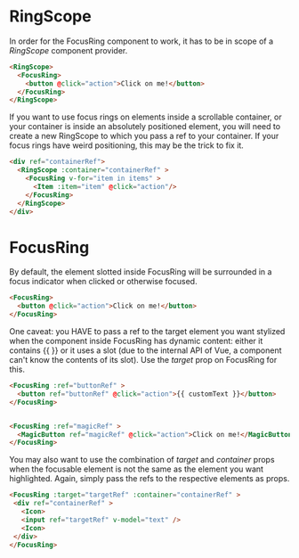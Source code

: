 # RingScope

In order for the FocusRing component to work, it has to be in scope of a _RingScope_ component provider.

```html
<RingScope>
  <FocusRing>
    <button @click="action">Click on me!</button>
  </FocusRing>
</RingScope>
```

If you want to use focus rings on elements inside a scrollable container, or your container is inside an absolutely positioned element, you will need to create a new RingScope to which you pass a ref to your container. If your focus rings have weird positioning, this may be the trick to fix it.

```html
<div ref="containerRef">
  <RingScope :container="containerRef" >
    <FocusRing v-for="item in items" >
      <Item :item="item" @click="action"/>
    </FocusRing>
  </RingScope>
</div>
```

# FocusRing

  By default, the element slotted inside FocusRing will be surrounded in a focus indicator when clicked or otherwise focused.

  ```html
  <FocusRing>
    <button @click="action">Click on me!</button>
  </FocusRing>
  ```

  One caveat: you HAVE to pass a ref to the target element you want stylized when the component inside FocusRing has dynamic content: either it contains {{ }} or it uses a slot (due to the internal API of Vue, a component can't know the contents of its slot). Use the _target_ prop on FocusRing for this.

  ```html
  <FocusRing :ref="buttonRef" >
    <button ref="buttonRef" @click="action">{{ customText }}</button>
  </FocusRing>


  <FocusRing :ref="magicRef" >
    <MagicButton ref="magicRef" @click="action">Click on me!</MagicButton>
  </FocusRing>
  ```

  You may also want to use the combination of _target_ and _container_ props when the focusable element is not the same as the element you want highlighted. Again, simply pass the refs to the respective elements as props.

   ```html
  <FocusRing :target="targetRef" :container="containerRef" >
    <div ref="containerRef" >
      <Icon>
      <input ref="targetRef" v-model="text" />
      <Icon>
    </div>
  </FocusRing>
  ```